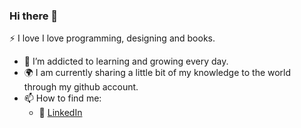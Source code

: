 ### Hi there 👋

 :zap: I love I love programming, designing and books.
- 🌱 I’m addicted to learning and growing every day.
- :earth_africa: I am currently sharing a little bit of my knowledge to the world through my github account.
- 📫 How to find me: 
  - :office: [LinkedIn](https://www.linkedin.com/in/feride-metin-558037183/)
  

<!--
**FerideMetin/FerideMetin** is a ✨ _special_ ✨ repository because its `README.md` (this file) appears on your GitHub profile.

Here are some ideas to get you started:

- 🔭 I’m currently working on ...
- 🌱 I’m currently learning ...
- 👯 I’m looking to collaborate on ...
- 🤔 I’m looking for help with ...
- 💬 Ask me about ...
- 📫 How to reach me: ...
- 😄 Pronouns: ...
- ⚡ Fun fact: ...
-->
